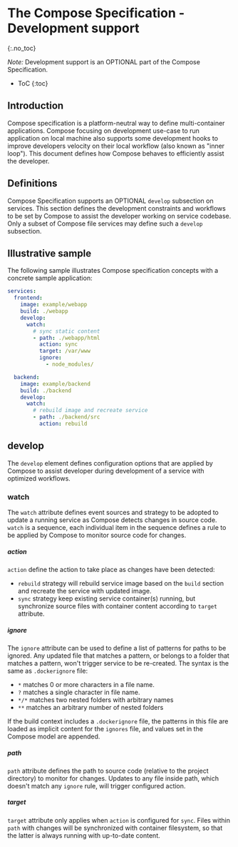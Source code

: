 # The Compose Specification - Development support
{:.no_toc}

*Note:* Development support is an OPTIONAL part of the Compose Specification.

* ToC
{:toc}

## Introduction

Compose specification is a platform-neutral way to define multi-container applications. Compose focusing on development
use-case to run application on local machine also supports some development hooks to improve developers velocity on their
local workflow (also known as "inner loop"). This document defines how Compose behaves to efficiently assist the developer.

## Definitions

Compose Specification supports an OPTIONAL `develop` subsection on services. This section defines the development
constraints and workflows to be set by Compose to assist the developer working on service codebase. Only a subset of
Compose file services may define such a `develop` subsection.

## Illustrative sample

The following sample illustrates Compose specification concepts with a concrete sample application:

```yaml
services:
  frontend:
    image: example/webapp
    build: ./webapp
    develop:
      watch: 
        # sync static content
        - path: ./webapp/html
          action: sync
          target: /var/www
          ignore:
            - node_modules/

  backend:
    image: example/backend
    build: ./backend
    develop:
      watch: 
        # rebuild image and recreate service
        - path: ./backend/src
          action: rebuild
```

## develop

The `develop` element defines configuration options that are applied by Compose to assist developer during development of
a service with optimized workflows.

### watch

The `watch` attribute defines event sources and strategy to be adopted to update a running service as Compose detects
changes in source code. `watch` is a sequence, each individual item in the sequence defines a rule to be applied by 
Compose to monitor source code for changes.

##### action

`action` define the action to take place as changes have been detected:

- `rebuild` strategy will rebuild service image based on the `build` section and recreate the service with updated image.
- `sync` strategy keep existing service container(s) running, but synchronize source files with container content according to `target` attribute. 


##### ignore

The `ignore` attribute can be used to define a list of patterns for paths to be ignored. Any updated file
that matches a pattern, or belongs to a folder that matches a pattern, won't trigger service to be re-created. 
The syntax is the same as `.dockerignore` file: 

- `*` matches 0 or more characters in a file name. 
- `?` matches a single character in file name. 
- `*/*` matches two nested folders with arbitrary names
- `**` matches an arbitrary number of nested folders

If the build context includes a `.dockerignore` file, the patterns in this file are loaded as implicit content
for the `ignores` file, and values set in the Compose model are appended.

##### path

`path` attribute defines the path to source code (relative to the project directory) to monitor for changes. Updates to any file
inside path, which doesn't match any `ignore` rule, will trigger configured action.

##### target

`target` attribute only applies when `action` is configured for `sync`. Files within `path` with changes will be synchronized
with container filesystem, so that the latter is always running with up-to-date content.

